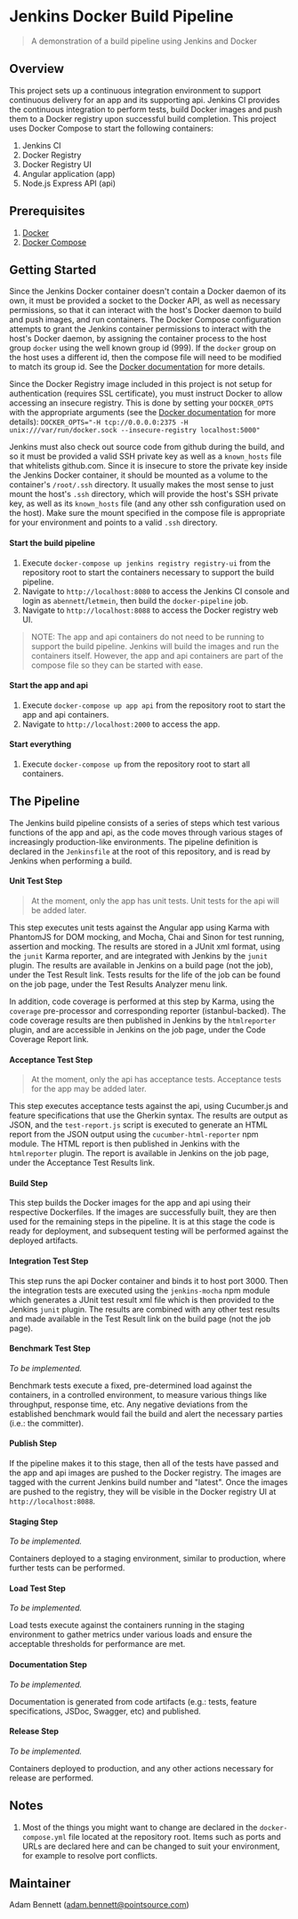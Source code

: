 # Jenkins Docker Build Pipeline
> A demonstration of a build pipeline using Jenkins and Docker

## Overview
This project sets up a continuous integration environment to support continuous delivery for an app and its supporting api. Jenkins CI provides the continuous integration to perform tests, build Docker images and push them to a Docker registry upon successful build completion. This project uses Docker Compose to start the following containers:
1. Jenkins CI
1. Docker Registry
1. Docker Registry UI
1. Angular application (app)
1. Node.js Express API (api)

## Prerequisites
1. [Docker](https://docs.docker.com/engine/installation/)
1. [Docker Compose](https://docs.docker.com/compose/install/)

## Getting Started
Since the Jenkins Docker container doesn't contain a Docker daemon of its own, it must be provided a socket to the Docker API, as well as necessary permissions, so that it can interact with the host's Docker daemon to build and push images, and run containers. The Docker Compose configuration attempts to grant the Jenkins container permissions to interact with the host's Docker daemon, by assigning the container process to the host group `docker` using the well known group id (999). If the `docker` group on the host uses a different id, then the compose file will need to be modified to match its group id. See the [Docker documentation](https://docs.docker.com/engine/reference/run/#additional-groups) for more details.

Since the Docker Registry image included in this project is not setup for authentication (requires SSL certificate), you must instruct Docker to allow accessing an insecure registry. This is done by setting your `DOCKER_OPTS` with the appropriate arguments (see the [Docker documentation](https://docs.docker.com/engine/admin/#configuring-docker) for more details):
`DOCKER_OPTS="-H tcp://0.0.0.0:2375 -H unix:///var/run/docker.sock --insecure-registry localhost:5000"`

Jenkins must also check out source code from github during the build, and so it must be provided a valid SSH private key as well as a `known_hosts` file that whitelists github.com. Since it is insecure to store the private key inside the Jenkins Docker container, it should be mounted as a volume to the container's `/root/.ssh` directory. It usually makes the most sense to just mount the host's `.ssh` directory, which will provide the host's SSH private key, as well as its `known_hosts` file (and any other ssh configuration used on the host). Make sure the mount specified in the compose file is appropriate for your environment and points to a valid `.ssh` directory.

#### Start the build pipeline
1. Execute `docker-compose up jenkins registry registry-ui` from the repository root to start the containers necessary to support the build pipeline.
1. Navigate to `http://localhost:8080` to access the Jenkins CI console and login as `abennett`/`letmein`, then build the `docker-pipeline` job.
1. Navigate to `http://localhost:8088` to access the Docker registry web UI.
> NOTE: The app and api containers do not need to be running to support the build pipeline. Jenkins will build the images and run the containers itself. However, the app and api containers are part of the compose file so they can be started with ease.

#### Start the app and api
1. Execute `docker-compose up app api` from the repository root to start the app and api containers.
1. Navigate to `http://localhost:2000` to access the app.

#### Start everything
1. Execute `docker-compose up` from the repository root to start all containers.

## The Pipeline
The Jenkins build pipeline consists of a series of steps which test various functions of the app and api, as the code moves through various stages of increasingly production-like environments. The pipeline definition is declared in the `Jenkinsfile` at the root of this repository, and is read by Jenkins when performing a build.

#### Unit Test Step
> At the moment, only the app has unit tests. Unit tests for the api will be added later.

This step executes unit tests against the Angular app using Karma with PhantomJS for DOM mocking, and Mocha, Chai and Sinon for test running, assertion and mocking. The results are stored in a JUnit xml format, using the `junit` Karma reporter, and are integrated with Jenkins by the `junit` plugin. The results are available in Jenkins on a build page (not the job), under the Test Result link. Tests results for the life of the job can be found on the job page, under the Test Results Analyzer menu link.

In addition, code coverage is performed at this step by Karma, using the `coverage` pre-processor and corresponding reporter (istanbul-backed). The code coverage results are then published in Jenkins by the `htmlreporter` plugin, and are accessible in Jenkins on the job page, under the Code Coverage Report link.

#### Acceptance Test Step
> At the moment, only the api has acceptance tests. Acceptance tests for the app may be added later.

This step executes acceptance tests against the api, using Cucumber.js and feature specifications that use the Gherkin syntax. The results are output as JSON, and the `test-report.js` script is executed to generate an HTML report from the JSON output using the `cucumber-html-reporter` npm module. The HTML report is then published in Jenkins with the `htmlreporter` plugin. The report is available in Jenkins on the job page, under the Acceptance Test Results link.

#### Build Step
This step builds the Docker images for the app and api using their respective Dockerfiles. If the images are successfully built, they are then used for the remaining steps in the pipeline. It is at this stage the code is ready for deployment, and subsequent testing will be performed against the deployed artifacts.

#### Integration Test Step
This step runs the api Docker container and binds it to host port 3000. Then the integration tests are executed using the `jenkins-mocha` npm module which generates a JUnit test result xml file which is then provided to the Jenkins `junit` plugin. The results are combined with any other test results and made available in the Test Result link on the build page (not the job page).

#### Benchmark Test Step
*To be implemented.*

Benchmark tests execute a fixed, pre-determined load against the containers, in a controlled environment, to measure various things like throughput, response time, etc. Any negative deviations from the established benchmark would fail the build and alert the necessary parties (i.e.: the committer).

#### Publish Step
If the pipeline makes it to this stage, then all of the tests have passed and the app and api images are pushed to the Docker registry. The images are tagged with the current Jenkins build number and "latest". Once the images are pushed to the registry, they will be visible in the Docker registry UI at `http://localhost:8088`.

#### Staging Step
*To be implemented.*

Containers deployed to a staging environment, similar to production, where further tests can be performed.

#### Load Test Step
*To be implemented.*

Load tests execute against the containers running in the staging environment to gather metrics under various loads and ensure the acceptable thresholds for performance are met.

#### Documentation Step
*To be implemented.*

Documentation is generated from code artifacts (e.g.: tests, feature specifications, JSDoc, Swagger, etc) and published.

#### Release Step
*To be implemented.*

Containers deployed to production, and any other actions necessary for release are performed.

## Notes

1. Most of the things you might want to change are declared in the `docker-compose.yml` file located at the repository root. Items such as ports and URLs are declared here and can be changed to suit your environment, for example to resolve port conflicts.

## Maintainer
Adam Bennett (adam.bennett@pointsource.com)
